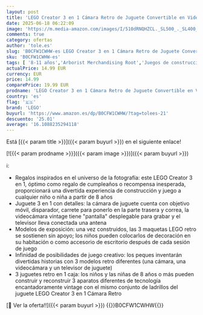 ```yaml
---
layout: post
title: 'LEGO Creator 3 en 1 Cámara Retro de Juguete Convertible en Videocámara y Televisor  Decoración para Dormitorio y Accesorio de Escritorio  Regalo de Fotografía para Niños y Niñas de 8 Años o Más 31147'
date: 2025-06-18 06:22:09
image: 'https://m.media-amazon.com/images/I/510dRNQHZCL._SL500_._SL400_.jpg'
comments: true
category: ofertas
author: 'tole.es'
slug: 'B0CFW1CWHW-es LEGO Creator 3 en 1 Cámara Retro de Juguete Convertible en...'
sku: 'B0CFW1CWHW-es'
tags: [ '8-11 años','Arborist Merchandising Root','Juegos de construcción para niños','Juguetes','Juguetes y juegos','Juguetes y juegos de aprendizaje y educación','LEGO2','Montessori','Outdoor_8','Self Service','Sets de construcción','Special Features Stores','Top brands in Toys','b6d17eda-2c26-45ed-a098-453a9f96e839_0','b6d17eda-2c26-45ed-a098-453a9f96e839_101','b6d17eda-2c26-45ed-a098-453a9f96e839_5501','b6d17eda-2c26-45ed-a098-453a9f96e839_6301','b6d17eda-2c26-45ed-a098-453a9f96e839_6401','b6d17eda-2c26-45ed-a098-453a9f96e839_901','lego','televisor','🇪🇸', ]
actualPrice: 14.99 EUR
currency: EUR
price: 14.99
comparePrice: 19.99 EUR
prodname: 'LEGO Creator 3 en 1 Cámara Retro de Juguete Convertible en Videocámara y Televisor  Decoración para Dormitorio y Accesorio de Escritorio  Regalo de Fotografía para Niños y Niñas de 8 Años o Más 31147'
country: 'es'
flag: '🇪🇸'
brand: 'LEGO'
buyurl: 'https://www.amazon.es/dp/B0CFW1CWHW/?tag=tolees-21'
descuento: '25.01'
average: '16.1088235294118'
---
```


Está [{{< param title >}}]({{< param buyurl >}}) en el siguiente enlace!

[![{{< param prodname >}}]({{< param image >}})]({{< param buyurl >}})

ℹ️:

- Regalos inspirados en el universo de la fotografía: este LEGO Creator 3 en 1, óptimo como regalo de cumpleaños o recompensa inesperada, proporcionará una divertida experiencia de construcción y juego a cualquier niño o niña a partir de 8 años
- Juguete 3 en 1 con detalles: la cámara de juguete cuenta con objetivo móvil, disparador, carrete para ponerlo en la parte trasera y correa, la videocámara vintage tiene "pantalla" desplegable para grabar y el televisor lleva conectada una antena
- Modelos de exposición: una vez construidos, las 3 maquetas LEGO retro se sostienen sin apoyo; los niños pueden colocarlos de decoración en su habitación o como accesorio de escritorio después de cada sesión de juego
- Infinidad de posibilidades de juego creativo: los peques inventarán divertidas historias con 3 modelos retro diferentes (una cámara, una videocámara y un televisor de juguete)
- 3 juguetes retro en 1 caja: los niños y las niñas de 8 años o más pueden construir y reconstruir 3 aparatos diferentes de tecnología encantadoramente vintage con el mismo conjunto de ladrillos del juguete LEGO Creator 3 en 1 Cámara Retro

[🛒 Ver la oferta!!]({{< param buyurl >}})
{{<world>}}B0CFW1CWHW{{</world>}}
